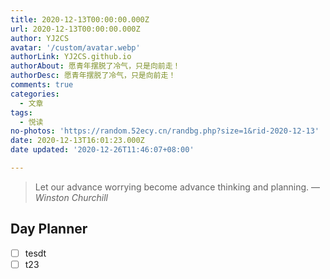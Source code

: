 ```yaml
---
title: 2020-12-13T00:00:00.000Z
url: 2020-12-13T00:00:00.000Z
author: YJ2CS
avatar: '/custom/avatar.webp'
authorLink: YJ2CS.github.io
authorAbout: 愿青年摆脱了冷气，只是向前走！
authorDesc: 愿青年摆脱了冷气，只是向前走！
comments: true
categories:
  - 文章
tags:
  - 悦读
no-photos: 'https://random.52ecy.cn/randbg.php?size=1&rid-2020-12-13'
date: 2020-12-13T16:01:23.000Z
date updated: '2020-12-26T11:46:07+08:00'

---
```


> Let our advance worrying become advance thinking and planning.
> — <cite>Winston Churchill</cite>



## Day Planner

-   [ ] tesdt
-   [ ] t23
